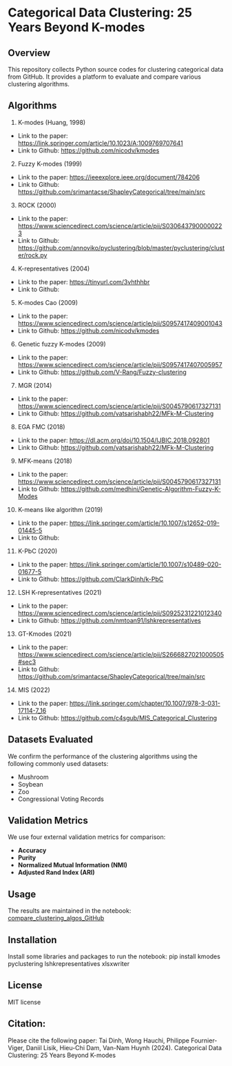 # Categorical Data Clustering: 25 Years Beyond K-modes

## Overview
This repository collects Python source codes for clustering categorical data from GitHub. It provides a platform to evaluate and compare various clustering algorithms.

## Algorithms
1. K-modes (Huang, 1998)
- Link to the paper: https://link.springer.com/article/10.1023/A:1009769707641
- Link to Github: https://github.com/nicodv/kmodes
2. Fuzzy K-modes (1999)
- Link to the paper: https://ieeexplore.ieee.org/document/784206
- Link to Github: https://github.com/srimantacse/ShapleyCategorical/tree/main/src
3. ROCK (2000)
- Link to the paper: https://www.sciencedirect.com/science/article/pii/S0306437900000223
- Link to Github: https://github.com/annoviko/pyclustering/blob/master/pyclustering/cluster/rock.py
4. K-representatives (2004)
- Link to the paper: https://tinyurl.com/3vhthhbr
- Link to Github:
5. K-modes Cao (2009)
- Link to the paper: https://www.sciencedirect.com/science/article/pii/S0957417409001043
- Link to Github: https://github.com/nicodv/kmodes
6. Genetic fuzzy K-modes (2009)
- Link to the paper: https://www.sciencedirect.com/science/article/pii/S0957417407005957
- Link to Github: https://github.com/V-Rang/Fuzzy-clustering
7. MGR (2014)
- Link to the paper: https://www.sciencedirect.com/science/article/pii/S0045790617327131
- Link to Github: https://github.com/vatsarishabh22/MFk-M-Clustering
8. EGA FMC (2018)
- Link to the paper: https://dl.acm.org/doi/10.1504/IJBIC.2018.092801
- Link to Github: https://github.com/vatsarishabh22/MFk-M-Clustering  
9. MFK-means (2018)
- Link to the paper: https://www.sciencedirect.com/science/article/pii/S0045790617327131
- Link to Github: https://github.com/medhini/Genetic-Algorithm-Fuzzy-K-Modes
10. K-means like algorithm (2019)
- Link to the paper: https://link.springer.com/article/10.1007/s12652-019-01445-5
- Link to Github:
11. K-PbC (2020)
- Link to the paper: https://link.springer.com/article/10.1007/s10489-020-01677-5
- Link to Github: https://github.com/ClarkDinh/k-PbC
12. LSH K-representatives (2021)
- Link to the paper: https://www.sciencedirect.com/science/article/pii/S0925231221012340
- Link to Github: https://github.com/nmtoan91/lshkrepresentatives
13. GT-Kmodes (2021)
- Link to the paper: https://www.sciencedirect.com/science/article/pii/S2666827021000505#sec3
- Link to Github: https://github.com/srimantacse/ShapleyCategorical/tree/main/src
14. MIS (2022)
- Link to the paper: https://link.springer.com/chapter/10.1007/978-3-031-17114-7_16
- Link to Github: https://github.com/c4sgub/MIS_Categorical_Clustering
  
## Datasets Evaluated
We confirm the performance of the clustering algorithms using the following commonly used datasets:
- Mushroom
- Soybean
- Zoo
- Congressional Voting Records

## Validation Metrics
We use four external validation metrics for comparison:
- **Accuracy**
- **Purity**
- **Normalized Mutual Information (NMI)**
- **Adjusted Rand Index (ARI)**

## Usage
The results are maintained in the notebook: [compare_clustering_algos_GitHub](https://github.com/ClarkDinh/Categorical-data-clustering-25-years-beyond-K-modes/blob/main/compare_clustering_algos_GitHub.ipynb)

## Installation
Install some libraries and packages to run the notebook:
pip install kmodes pyclustering lshkrepresentatives xlsxwriter

## License
MIT license

## Citation:
Please cite the following paper:
Tai Dinh, Wong Hauchi, Philippe Fournier-Viger, Daniil Lisik, Hieu-Chi Dam, Van-Nam Huynh (2024). Categorical Data Clustering: 25 Years Beyond K-modes


